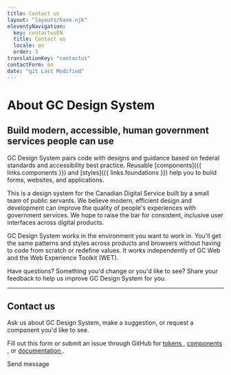 ```yaml
---
title: Contact us
layout: "layouts/base.njk"
eleventyNavigation:
  key: contactusEN
  title: Contact us
  locale: en
  order: 3
translationKey: "contactus"
contactForm: en
date: "git Last Modified"
---
```


# About GC Design System

## Build modern, accessible, human government services people can use

GC Design System pairs code with designs and guidance based on federal standards and accessibility best practice. Reusable [components]({{ links.components }}) and [styles]({{ links.foundations }}) help you to build forms, websites, and applications.

This is a design system for the Canadian Digital Service built by a small team of public servants. We believe modern, efficient design and development can improve the quality of people's experiences with government services. We hope to raise the bar for consistent, inclusive user interfaces across digital products.

GC Design System works in the environment you want to work in. You'll get the same patterns and styles across products and browsers without having to code from scratch or redefine values. It works independently of GC Web and the Web Experience Toolkit (WET).

Have questions? Something you'd change or you'd like to see? Share your feedback to help us improve GC Design System for you.

<hr class="my-500" />

## Contact us

Ask us about GC Design System, make a suggestion, or request a component you'd like to see.

Fill out this form or submit an issue through GitHub for <a href="{{ links.githubTokensIssues }}" target="_blank">tokens <gcds-icon name="external-link" label="Opens in a new tab." margin-left="50" /></a>, <a href="{{ links.githubIssues }}" target="_blank">components <gcds-icon name="external-link" label="Opens in a new tab." margin-left="50" /></a>, or <a href="{{ links.githubDocsIssues }}" target="_blank">documentation <gcds-icon name="external-link" label="Opens in a new tab." margin-left="50" /></a>.

<form class="my-500 contact-us-form" name="contactEN" method="post">
  <input type="hidden" name="form-name" value="contactEN" />
  <gcds-input type="text" input-id="name" label="Full name" size="30" required></gcds-input>
  <gcds-input type="email" input-id="email" label="Email address" size="30" required></gcds-input>
  <gcds-textarea label="Message" textarea-id="message" hint="Write your question or comment." required></gcds-textarea>
  <div hidden>
    <gcds-input type="text" input-id="bot-field" label="bot"></gcds-input>
  </div>
  <gcds-button button-role="primary" button-type="submit">
    Send message
  </gcds-button>
</form>
